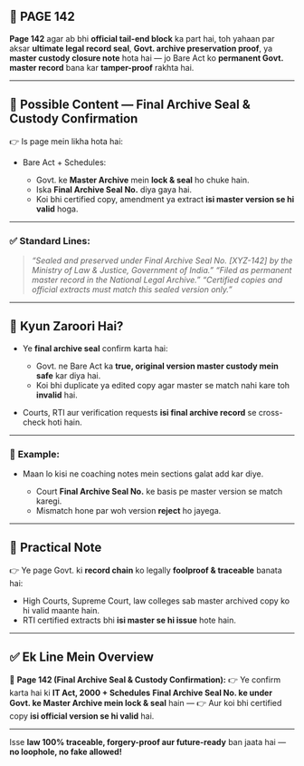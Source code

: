 ## 📄 **PAGE 142**

**Page 142** agar ab bhi **official tail-end block** ka part hai, toh yahaan par aksar **ultimate legal record seal**, **Govt. archive preservation proof**, ya **master custody closure note** hota hai — jo Bare Act ko **permanent Govt. master record** bana kar **tamper-proof** rakhta hai.

---

## 🔹 **Possible Content — Final Archive Seal & Custody Confirmation**

👉 Is page mein likha hota hai:

* Bare Act + Schedules:

  * Govt. ke **Master Archive** mein **lock & seal** ho chuke hain.
  * Iska **Final Archive Seal No.** diya gaya hai.
  * Koi bhi certified copy, amendment ya extract **isi master version se hi valid** hoga.

---

### ✅ **Standard Lines:**

> *“Sealed and preserved under Final Archive Seal No. \[XYZ-142] by the Ministry of Law & Justice, Government of India.”*
> *“Filed as permanent master record in the National Legal Archive.”*
> *“Certified copies and official extracts must match this sealed version only.”*

---

## 🔹 **Kyun Zaroori Hai?**

* Ye **final archive seal** confirm karta hai:

  * Govt. ne Bare Act ka **true, original version master custody mein safe** kar diya hai.
  * Koi bhi duplicate ya edited copy agar master se match nahi kare toh **invalid** hai.
* Courts, RTI aur verification requests **isi final archive record** se cross-check hoti hain.

---

### 🧩 **Example:**

* Maan lo kisi ne coaching notes mein sections galat add kar diye.

  * Court **Final Archive Seal No.** ke basis pe master version se match karegi.
  * Mismatch hone par woh version **reject** ho jayega.

---

## 🔹 **Practical Note**

👉 Ye page Govt. ki **record chain** ko legally **foolproof & traceable** banata hai:

* High Courts, Supreme Court, law colleges sab master archived copy ko hi valid maante hain.
* RTI certified extracts bhi **isi master se hi issue** hote hain.

---

## ✅ **Ek Line Mein Overview**

📌 **Page 142 (Final Archive Seal & Custody Confirmation):**
👉 Ye confirm karta hai ki **IT Act, 2000 + Schedules** **Final Archive Seal No. ke under Govt. ke Master Archive mein lock & seal** hain —
👉 Aur koi bhi certified copy **isi official version se hi valid** hai.

---

Isse **law 100% traceable, forgery-proof aur future-ready** ban jaata hai — **no loophole, no fake allowed!**
